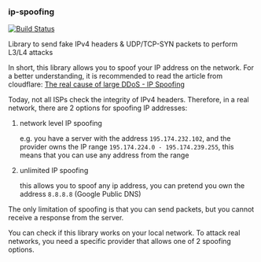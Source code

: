 ### ip-spoofing

[![Build Status](https://github.com/StackOverflowExcept1on/ip-spoofing/workflows/CI/badge.svg)](https://github.com/StackOverflowExcept1on/ip-spoofing/actions)

Library to send fake IPv4 headers & UDP/TCP-SYN packets to perform L3/L4 attacks

In short, this library allows you to spoof your IP address on the network. For a better understanding, it is recommended
to read the article from cloudflare:
[The real cause of large DDoS - IP Spoofing](https://blog.cloudflare.com/the-root-cause-of-large-ddos-ip-spoofing/)

Today, not all ISPs check the integrity of IPv4 headers.
Therefore, in a real network, there are 2 options for spoofing IP addresses:

1. network level IP spoofing

   e.g. you have a server with the address `195.174.232.102`, and the provider owns the IP
   range `195.174.224.0 - 195.174.239.255`, this means that you can use any address from the range

2. unlimited IP spoofing

   this allows you to spoof any ip address, you can pretend you own the address `8.8.8.8` (Google Public DNS)

The only limitation of spoofing is that you can send packets, but you cannot receive a response from the server.

You can check if this library works on your local network.
To attack real networks, you need a specific provider that allows one of 2 spoofing options.
